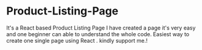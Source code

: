 # Product-Listing-Page
It's a React based Product Listing Page
I have created a page it's very easy and one beginner can able to understand the whole code. 
Easiest way to create one single page using React .
kindly support me.!
